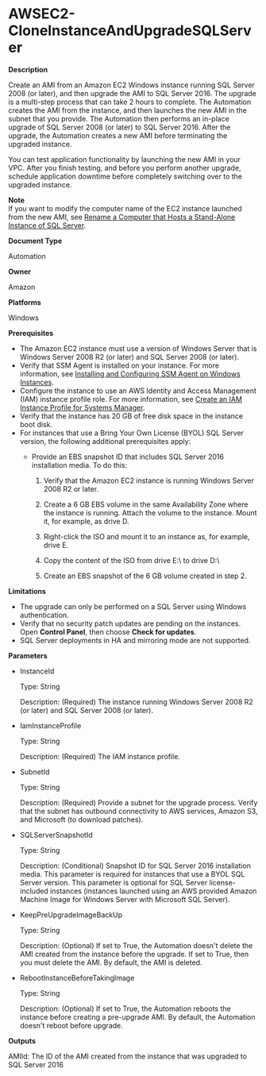 # AWSEC2\-CloneInstanceAndUpgradeSQLServer<a name="automation-awsec2-CloneInstanceAndUpgradeSQLServer"></a>

**Description**

Create an AMI from an Amazon EC2 Windows instance running SQL Server 2008 \(or later\), and then upgrade the AMI to SQL Server 2016\. The upgrade is a multi\-step process that can take 2 hours to complete\. The Automation creates the AMI from the instance, and then launches the new AMI in the subnet that you provide\. The Automation then performs an in\-place upgrade of SQL Server 2008 \(or later\) to SQL Server 2016\. After the upgrade, the Automation creates a new AMI before terminating the upgraded instance\. 

You can test application functionality by launching the new AMI in your VPC\. After you finish testing, and before you perform another upgrade, schedule application downtime before completely switching over to the upgraded instance\.

**Note**  
If you want to modify the computer name of the EC2 instance launched from the new AMI, see [Rename a Computer that Hosts a Stand\-Alone Instance of SQL Server](https://docs.microsoft.com/en-us/sql/database-engine/install-windows/rename-a-computer-that-hosts-a-stand-alone-instance-of-sql-server?view=sql-server-2017)\.

**Document Type**

Automation

**Owner**

Amazon

**Platforms**

Windows

**Prerequisites**
+ The Amazon EC2 instance must use a version of Windows Server that is Windows Server 2008 R2 \(or later\) and SQL Server 2008 \(or later\)\.
+ Verify that SSM Agent is installed on your instance\. For more information, see [Installing and Configuring SSM Agent on Windows Instances](sysman-install-ssm-win.md)\.
+ Configure the instance to use an AWS Identity and Access Management \(IAM\) instance profile role\. For more information, see [Create an IAM Instance Profile for Systems Manager](setup-instance-profile.md)\.
+ Verify that the instance has 20 GB of free disk space in the instance boot disk\.
+ For instances that use a Bring Your Own License \(BYOL\) SQL Server version, the following additional prerequisites apply:
  + Provide an EBS snapshot ID that includes SQL Server 2016 installation media\. To do this:

    1. Verify that the Amazon EC2 instance is running Windows Server 2008 R2 or later\.

    1. Create a 6 GB EBS volume in the same Availability Zone where the instance is running\. Attach the volume to the instance\. Mount it, for example, as drive D\. 

    1. Right\-click the ISO and mount it to an instance as, for example, drive E\.

    1. Copy the content of the ISO from drive E:\\ to drive D:\\

    1. Create an EBS snapshot of the 6 GB volume created in step 2\.

**Limitations**
+ The upgrade can only be performed on a SQL Server using Windows authentication\.
+ Verify that no security patch updates are pending on the instances\. Open **Control Panel**, then choose **Check for updates**\.
+ SQL Server deployments in HA and mirroring mode are not supported\.

**Parameters**
+ InstanceId

  Type: String

  Description: \(Required\) The instance running Windows Server 2008 R2 \(or later\) and SQL Server 2008 \(or later\)\.
+ IamInstanceProfile

  Type: String

  Description: \(Required\) The IAM instance profile\.
+ SubnetId

  Type: String

  Description: \(Required\) Provide a subnet for the upgrade process\. Verify that the subnet has outbound connectivity to AWS services, Amazon S3, and Microsoft \(to download patches\)\.
+ SQLServerSnapshotId

  Type: String

  Description: \(Conditional\) Snapshot ID for SQL Server 2016 installation media\. This parameter is required for instances that use a BYOL SQL Server version\. This parameter is optional for SQL Server license\-included instances \(instances launched using an AWS provided Amazon Machine Image for Windows Server with Microsoft SQL Server\)\.
+ KeepPreUpgradeImageBackUp

  Type: String

  Description: \(Optional\) If set to True, the Automation doesn't delete the AMI created from the instance before the upgrade\. If set to True, then you must delete the AMI\. By default, the AMI is deleted\.
+ RebootInstanceBeforeTakingImage

  Type: String

  Description: \(Optional\) If set to True, the Automation reboots the instance before creating a pre\-upgrade AMI\. By default, the Automation doesn't reboot before upgrade\.

**Outputs**

AMIId: The ID of the AMI created from the instance that was upgraded to SQL Server 2016